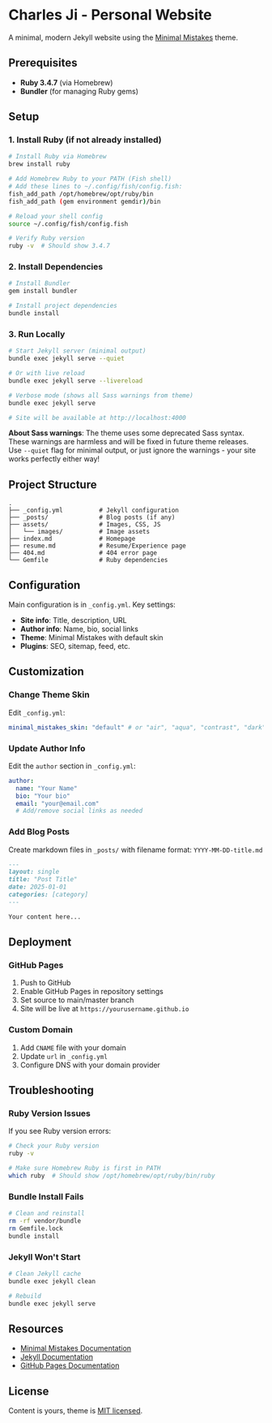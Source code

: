 # Charles Ji - Personal Website

A minimal, modern Jekyll website using the [Minimal Mistakes](https://mmistakes.github.io/minimal-mistakes/) theme.

## Prerequisites

- **Ruby 3.4.7** (via Homebrew)
- **Bundler** (for managing Ruby gems)

## Setup

### 1. Install Ruby (if not already installed)

```bash
# Install Ruby via Homebrew
brew install ruby

# Add Homebrew Ruby to your PATH (Fish shell)
# Add these lines to ~/.config/fish/config.fish:
fish_add_path /opt/homebrew/opt/ruby/bin
fish_add_path (gem environment gemdir)/bin

# Reload your shell config
source ~/.config/fish/config.fish

# Verify Ruby version
ruby -v  # Should show 3.4.7
```

### 2. Install Dependencies

```bash
# Install Bundler
gem install bundler

# Install project dependencies
bundle install
```

### 3. Run Locally

```bash
# Start Jekyll server (minimal output)
bundle exec jekyll serve --quiet

# Or with live reload
bundle exec jekyll serve --livereload

# Verbose mode (shows all Sass warnings from theme)
bundle exec jekyll serve

# Site will be available at http://localhost:4000
```

**About Sass warnings**: The theme uses some deprecated Sass syntax. These warnings are harmless and will be fixed in future theme releases. Use `--quiet` flag for minimal output, or just ignore the warnings - your site works perfectly either way!

## Project Structure

```
.
├── _config.yml          # Jekyll configuration
├── _posts/              # Blog posts (if any)
├── assets/              # Images, CSS, JS
│   └── images/          # Image assets
├── index.md             # Homepage
├── resume.md            # Resume/Experience page
├── 404.md               # 404 error page
└── Gemfile              # Ruby dependencies
```

## Configuration

Main configuration is in `_config.yml`. Key settings:

- **Site info**: Title, description, URL
- **Author info**: Name, bio, social links
- **Theme**: Minimal Mistakes with default skin
- **Plugins**: SEO, sitemap, feed, etc.

## Customization

### Change Theme Skin

Edit `_config.yml`:

```yaml
minimal_mistakes_skin: "default" # or "air", "aqua", "contrast", "dark", "mint", "neon", "plum", "sunrise"
```

### Update Author Info

Edit the `author` section in `_config.yml`:

```yaml
author:
  name: "Your Name"
  bio: "Your bio"
  email: "your@email.com"
  # Add/remove social links as needed
```

### Add Blog Posts

Create markdown files in `_posts/` with filename format: `YYYY-MM-DD-title.md`

```markdown
---
layout: single
title: "Post Title"
date: 2025-01-01
categories: [category]
---

Your content here...
```

## Deployment

### GitHub Pages

1. Push to GitHub
2. Enable GitHub Pages in repository settings
3. Set source to main/master branch
4. Site will be live at `https://yourusername.github.io`

### Custom Domain

1. Add `CNAME` file with your domain
2. Update `url` in `_config.yml`
3. Configure DNS with your domain provider

## Troubleshooting

### Ruby Version Issues

If you see Ruby version errors:

```bash
# Check your Ruby version
ruby -v

# Make sure Homebrew Ruby is first in PATH
which ruby  # Should show /opt/homebrew/opt/ruby/bin/ruby
```

### Bundle Install Fails

```bash
# Clean and reinstall
rm -rf vendor/bundle
rm Gemfile.lock
bundle install
```

### Jekyll Won't Start

```bash
# Clean Jekyll cache
bundle exec jekyll clean

# Rebuild
bundle exec jekyll serve
```

## Resources

- [Minimal Mistakes Documentation](https://mmistakes.github.io/minimal-mistakes/docs/quick-start-guide/)
- [Jekyll Documentation](https://jekyllrb.com/docs/)
- [GitHub Pages Documentation](https://docs.github.com/en/pages)

## License

Content is yours, theme is [MIT licensed](https://github.com/mmistakes/minimal-mistakes/blob/master/LICENSE).
